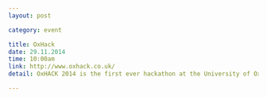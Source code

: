 ```yaml
---
layout: post

category: event

title: OxHack
date: 29.11.2014
time: 10:00am
link: http://www.oxhack.co.uk/
detail: OxHACK 2014 is the first ever hackathon at the University of Oxford - a whole weekend dedicated to building awesome stuff and meeting awesome people! From 29-30 November, we'll be hosting over 100 students from across the globe at the Saïd Business School, where they'll be creating cool and innovative software projects, and competing for slick prizes. 

---
```

